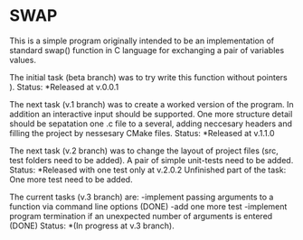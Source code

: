 # SWAP
This is a simple program originally intended to be an implementation of standard swap() function in C language for exchanging a pair of variables values​​.

The initial task (beta branch) was to try write this function without pointers ).
Status: *Released at v.0.0.1

The next task (v.1 branch) was to create a worked version of the program.
In addition an interactive input should be supported.
One more structure detail should be sepatation one .c file to a several, adding neccesary headers and filling the project by nessesary CMake files.
Status: *Released at v.1.1.0

The next task (v.2 branch) was to change the layout of project files (src, test folders need to be added). A pair of simple unit-tests need to be added.
Status: *Released with one test only at v.2.0.2
Unfinished part of the task: One more test need to be added.

The current tasks (v.3 branch) are:
-implement passing arguments to a function via command line options (DONE)
-add one more test
-implement program termination if an unexpected number of arguments is entered (DONE)
Status: *(In progress at v.3 branch).

